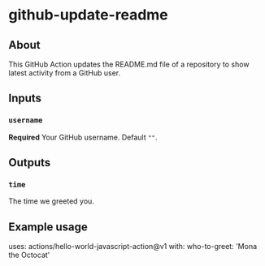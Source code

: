 # github-update-readme

## About

This GitHub Action updates the README.md file of a repository to show latest activity from a GitHub user.

## Inputs

### `username`

**Required** Your GitHub username. Default `""`.

## Outputs

### `time`

The time we greeted you.

## Example usage

uses: actions/hello-world-javascript-action@v1
with:
  who-to-greet: 'Mona the Octocat'